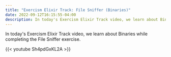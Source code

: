 ```yaml
---
title: "Exercism Elixir Track: File Sniffer (Binaries)"
date: 2022-09-12T16:15:55-04:00
description: In today's Exercism Elixir Track video, we learn about Binaries while completing the File Sniffer exercise.
---
```


In today's Exercism Elixir Track video, we learn about Binaries while completing the File Sniffer exercise.

{{< youtube Sh4pdGxKL2A >}}
